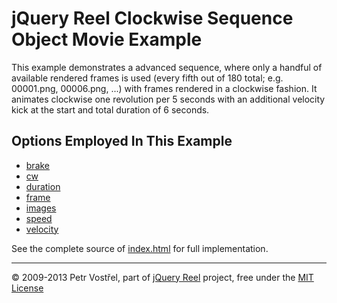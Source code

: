 jQuery Reel Clockwise Sequence Object Movie Example
===================================================

This example demonstrates a advanced sequence, where only a handful of
available rendered frames is used (every fifth out of 180 total; e.g.
00001.png, 00006.png, ...) with frames rendered in a clockwise fashion.
It animates clockwise one revolution per 5 seconds with an additional
velocity kick at the start and total duration of 6 seconds.


Options Employed In This Example
--------------------------------

- [brake](http://reel360.org/reel#brake)
- [cw](http://reel360.org/reel#cw)
- [duration](http://reel360.org/reel#duration)
- [frame](http://reel360.org/reel#frame)
- [images](http://reel360.org/reel#images)
- [speed](http://reel360.org/reel#speed)
- [velocity](http://reel360.org/reel#velocity)

See the complete source of [index.html](index.html) for full
implementation.

---
&copy; 2009-2013 Petr Vostřel, part of [jQuery Reel][reel] project, free under the [MIT License][license]



[reel]:http://reel360.org
[license]:https://raw.github.com/pisi/Reel/master/LICENSE.txt

